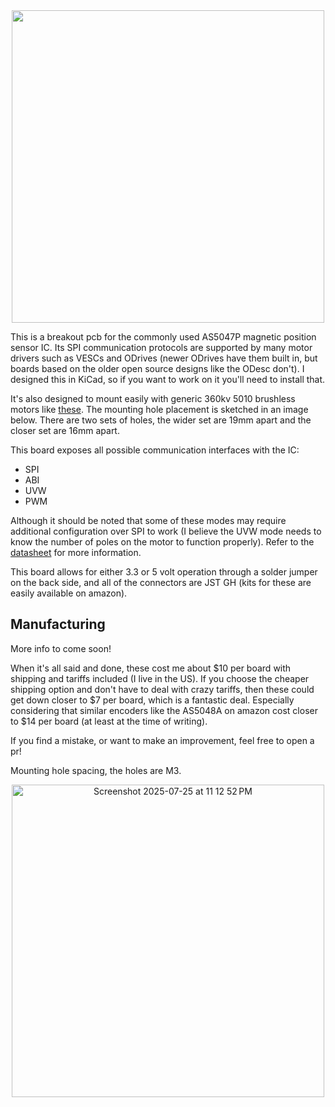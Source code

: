 <div align="center">
  <img style="margin: auto; width: 500px" src="https://github.com/user-attachments/assets/754f7860-e2d3-4e09-b584-bd55c48fb215"/>
</div>

<p>
  
This is a breakout pcb for the commonly used AS5047P magnetic position sensor IC. Its SPI communication protocols are supported by many motor drivers such as VESCs and ODrives (newer ODrives have them built in, but boards based on the older open source designs like the ODesc don't). I designed this in KiCad, so if you want to work on it you'll need to install that.

It's also designed to mount easily with generic 360kv 5010 brushless motors like [these](https://speedyfpv.com/collections/brushless-motors/products/5010-brushless-motor-360kv-2-6s-high-torque-motor-for-14-18-props?variant=42912725860566). The mounting hole placement is sketched in an image below. There are two sets of holes, the wider set are 19mm apart and the closer set are 16mm apart.

This board exposes all possible communication interfaces with the IC:
- SPI
- ABI
- UVW
- PWM

Although it should be noted that some of these modes may require additional configuration over SPI to work (I believe the UVW mode needs to know the number of poles on the motor to function properly). Refer to the [datasheet](https://look.ams-osram.com/m/d05ee39221f9857/original/AS5047P-DS000324.pdf) for more information.

This board allows for either 3.3 or 5 volt operation through a solder jumper on the back side, and all of the connectors are JST GH (kits for these are easily available on amazon).

## Manufacturing
More info to come soon!

When it's all said and done, these cost me about $10 per board with shipping and tariffs included (I live in the US). If you choose the cheaper shipping option and don't have to deal with crazy tariffs, then these could get down closer to $7 per board, which is a fantastic deal. Especially considering that similar encoders like the AS5048A on amazon cost closer to $14 per board (at least at the time of writing).

If you find a mistake, or want to make an improvement, feel free to open a pr!

Mounting hole spacing, the holes are M3.
</p>
<div align="center">
  <img style="width: 500px" alt="Screenshot 2025-07-25 at 11 12 52 PM" src="https://github.com/user-attachments/assets/f4e9ef46-88ad-4f56-8068-89c26f3c31aa" />
</div>

